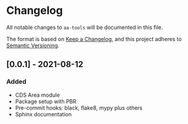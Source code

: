 # Changelog

All notable changes to `aa-tools` will be documented in this file.

The format is based on
[Keep a Changelog](https://keepachangelog.com/en/1.0.0/),
and this project adheres to
[Semantic Versioning](https://semver.org/spec/v2.0.0.html).

## [0.0.1] - 2021-08-12

### Added

- CDS Area module
- Package setup with PBR
- Pre-commit hooks: black, flake8, mypy plus others
- Sphinx documentation
